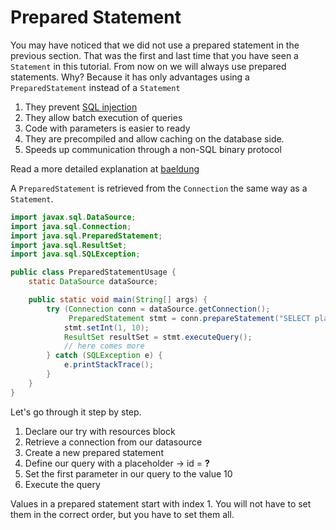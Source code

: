 # Prepared Statement

You may have noticed that we did not use a prepared statement in the previous section. That was the first and last time
that you have seen a `Statement` in this tutorial. From now on we will always use prepared statements. Why? Because it
has only advantages using a `PreparedStatement` instead of a `Statement`

1. They prevent [SQL injection](https://www.w3schools.com/sql/sql_injection.asp)
2. They allow batch execution of queries
3. Code with parameters is easier to ready
4. They are precompiled and allow caching on the database side.
5. Speeds up communication through a non-SQL binary protocol

Read a more detailed explanation at [baeldung](https://www.baeldung.com/java-statement-preparedstatement)

A `PreparedStatement` is retrieved from the `Connection` the same way as a `Statement`.

```java
import javax.sql.DataSource;
import java.sql.Connection;
import java.sql.PreparedStatement;
import java.sql.ResultSet;
import java.sql.SQLException;

public class PreparedStatementUsage {
    static DataSource dataSource;

    public static void main(String[] args) {
        try (Connection conn = dataSource.getConnection();
             PreparedStatement stmt = conn.prepareStatement("SELECT player_name FROM player WHERE id = ?")) {
            stmt.setInt(1, 10);
            ResultSet resultSet = stmt.executeQuery();
            // here comes more
        } catch (SQLException e) {
            e.printStackTrace();
        }
    }
}
```

Let's go through it step by step.

1. Declare our try with resources block
2. Retrieve a connection from our datasource
3. Create a new prepared statement
4. Define our query with a placeholder -> id = **?**
5. Set the first parameter in our query to the value 10
6. Execute the query

Values in a prepared statement start with index 1. You will not have to set them in the correct order, but you have to
set them all.
